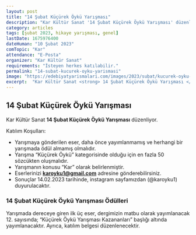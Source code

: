 ```yaml
---
layout: post
title: "14 Şubat Küçürek Öykü Yarışması"
description: "Kar Kültür Sanat '14 Şubat Küçürek Öykü Yarışması' düzenliyor."
category: articles
tags: [şubat 2023, hikaye yarışması, genel]
lastDate: 1675976400
dateHuman: "10 Şubat 2023"
comTopic: "Kar"
attendance: "E-Posta"
organizer: "Kar Kültür Sanat"
requirements: "İsteyen herkes katılabilir."
permalink: "14-subat-kucurek-oyku-yarismasi"
image: "https://edebiyatyarismalari.com/images/2023/subat/kucurek-oyku-yarismasi.jpg"
excerpt:  "Kar Kültür Sanat <strong> 14 Şubat Küçürek Öykü Yarışması </strong> düzenliyor."
---
```


## 14 Şubat Küçürek Öykü Yarışması
Kar Kültür Sanat **14 Şubat Küçürek Öykü Yarışması** düzenliyor.  

Katılım Koşulları:
- Yarışmaya gönderilen eser, daha önce yayımlanmamış ve herhangi bir yarışmada ödül almamış olmalıdır.
- Yarışma “Küçürek Öykü” kategorisinde olduğu için en fazla 50 sözcükten oluşmalıdır.
- Yarışmanın konusu “Kar” olarak belirlenmiştir.
- Eserlerinizi **karoyku1@gmail.com** adresine gönderebilirsiniz.
- Sonuçlar 14.02.2023 tarihinde, instagram sayfamızdan (@karoyku1) duyurulacaktır.


### 14 Şubat Küçürek Öykü Yarışması Ödülleri
Yarışmada dereceye giren ilk üç eser, dergimizin matbu olarak yayımlanacak 12. sayısında; “Küçürek Öykü Yarışması Kazananları” başlığı altında yayımlanacaktır. Ayrıca, katılım belgesi düzenlenecektir.